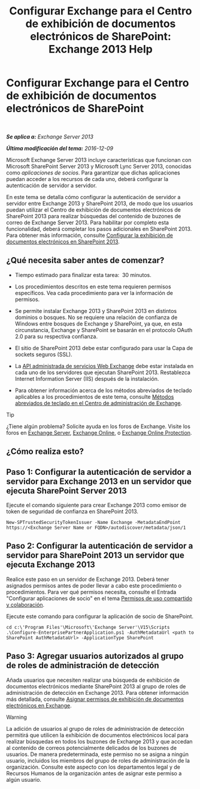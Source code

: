 ﻿---
title: 'Configurar Exchange para el Centro de exhibición de documentos electrónicos de SharePoint: Exchange 2013 Help'
TOCTitle: Configurar Exchange para el Centro de exhibición de documentos electrónicos de SharePoint
ms:assetid: 795c1a3b-295c-4ee5-ade9-52cf3fda3f19
ms:mtpsurl: https://technet.microsoft.com/es-es/library/JJ218665(v=EXCHG.150)
ms:contentKeyID: 49116324
ms.date: 04/23/2018
mtps_version: v=EXCHG.150
ms.translationtype: HT
---

# Configurar Exchange para el Centro de exhibición de documentos electrónicos de SharePoint

 

_**Se aplica a:** Exchange Server 2013_

_**Última modificación del tema:** 2016-12-09_

Microsoft Exchange Server 2013 incluye características que funcionan con Microsoft SharePoint Server 2013 y Microsoft Lync Server 2013, conocidas como *aplicaciones de socios*. Para garantizar que dichas aplicaciones puedan acceder a los recursos de cada uno, deberá configurar la autenticación de servidor a servidor.

En este tema se detalla cómo configurar la autenticación de servidor a servidor entre Exchange 2013 y SharePoint 2013, de modo que los usuarios puedan utilizar el Centro de exhibición de documentos electrónicos de SharePoint 2013 para realizar búsquedas del contenido de buzones de correo de Exchange Server 2013. Para habilitar por completo esta funcionalidad, deberá completar los pasos adicionales en SharePoint 2013. Para obtener más información, consulte [Configurar la exhibición de documentos electrónicos en SharePoint 2013](https://go.microsoft.com/fwlink/?linkid=257727).

## ¿Qué necesita saber antes de comenzar?

  - Tiempo estimado para finalizar esta tarea:  30 minutos.

  - Los procedimientos descritos en este tema requieren permisos específicos. Vea cada procedimiento para ver la información de permisos.

  - Se permite instalar Exchange 2013 y SharePoint 2013 en distintos dominios o bosques. No se requiere una relación de confianza de Windows entre bosques de Exchange y SharePoint, ya que, en esta circunstancia, Exchange y SharePoint se basarán en el protocolo OAuth 2.0 para su respectiva confianza.

  - El sitio de SharePoint 2013 debe estar configurado para usar la Capa de sockets seguros (SSL).

  - La [API administrada de servicios Web Exchange](https://go.microsoft.com/fwlink/?linkid=257726) debe estar instalada en cada uno de los servidores que ejecutan SharePoint 2013. Restablezca Internet Information Server (IIS) después de la instalación.

  - Para obtener información acerca de los métodos abreviados de teclado aplicables a los procedimientos de este tema, consulte [Métodos abreviados de teclado en el Centro de administración de Exchange](keyboard-shortcuts-in-the-exchange-admin-center-exchange-online-protection-help.md).


> [!TIP]
> ¿Tiene algún problema? Solicite ayuda en los foros de Exchange. Visite los foros en <A href="https://go.microsoft.com/fwlink/p/?linkid=60612">Exchange Server</A>, <A href="https://go.microsoft.com/fwlink/p/?linkid=267542">Exchange Online</A>, o <A href="https://go.microsoft.com/fwlink/p/?linkid=285351">Exchange Online Protection</A>.



## ¿Cómo realiza esto?

## Paso 1: Configurar la autenticación de servidor a servidor para Exchange 2013 en un servidor que ejecuta SharePoint Server 2013

Ejecute el comando siguiente para crear Exchange 2013 como emisor de token de seguridad de confianza en SharePoint 2013.

    New-SPTrustedSecurityTokenIssuer -Name Exchange -MetadataEndPoint https://<Exchange Server Name or FQDN>/autodiscover/metadata/json/1

## Paso 2: Configurar la autenticación de servidor a servidor para SharePoint 2013 un servidor que ejecuta Exchange 2013

Realice este paso en un servidor de Exchange 2013. Deberá tener asignados permisos antes de poder llevar a cabo este procedimiento o procedimientos. Para ver qué permisos necesita, consulte el Entrada "Configurar aplicaciones de socio" en el tema [Permisos de uso compartido y colaboración](sharing-and-collaboration-permissions-exchange-2013-help.md).

Ejecute este comando para configurar la aplicación de socio de SharePoint.

    cd c:\'Program Files'\Microsoft\'Exchange Server'\V15\Scripts
    .\Configure-EnterprisePartnerApplication.ps1 -AuthMetadataUrl <path to SharePoint AuthMetadataUrl> -ApplicationType SharePoint

## Paso 3: Agregar usuarios autorizados al grupo de roles de administración de detección

Añada usuarios que necesiten realizar una búsqueda de exhibición de documentos electrónicos mediante SharePoint 2013 al grupo de roles de administración de detección en Exchange 2013. Para obtener información más detallada, consulte [Asignar permisos de exhibición de documentos electrónicos en Exchange](assign-ediscovery-permissions-in-exchange-exchange-2013-help.md).


> [!WARNING]
> La adición de usuarios al grupo de roles de administración de detección permitirá que utilicen la exhibición de documentos electrónicos local para realizar búsquedas en todos los buzones de Exchange&nbsp;2013 y que accedan al contenido de correos potencialmente delicados de los buzones de usuarios. De manera predeterminada, este permiso no se asigna a ningún usuario, incluidos los miembros del grupo de roles de administración de la organización. Consulte este aspecto con los departamentos legal y de Recursos Humanos de la organización antes de asignar este permiso a algún usuario.


